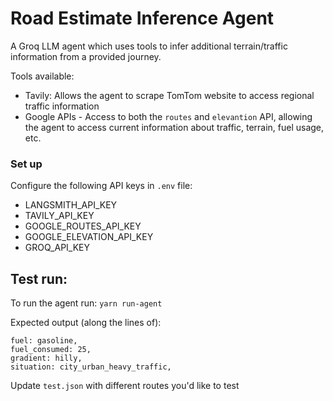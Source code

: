 # Road Estimate Inference Agent
A Groq LLM agent which uses tools to infer additional terrain/traffic information from a provided
journey.

Tools available:
- Tavily: Allows the agent to scrape TomTom website to access regional traffic information
- Google APIs - Access to both the `routes` and `elevantion` API, allowing the agent to access 
  current information about traffic, terrain, fuel usage, etc.

### Set up
Configure the following API keys in `.env` file:
- LANGSMITH_API_KEY
- TAVILY_API_KEY
- GOOGLE_ROUTES_API_KEY
- GOOGLE_ELEVATION_API_KEY
- GROQ_API_KEY

## Test run:
To run the agent run:
`yarn run-agent`

Expected output (along the lines of):
```text
fuel: gasoline,
fuel_consumed: 25,
gradient: hilly,
situation: city_urban_heavy_traffic,
```

Update `test.json` with different routes you'd like to test
